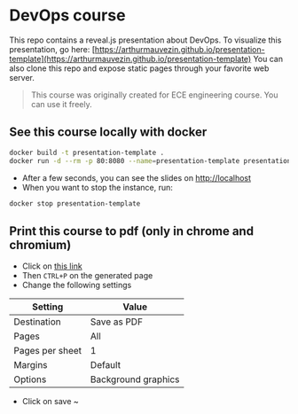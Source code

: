 # DevOps course

This repo contains a reveal.js presentation about DevOps.
To visualize this presentation, go here: [https://arthurmauvezin.github.io/presentation-template](https://arthurmauvezin.github.io/presentation-template)
You can also clone this repo and expose static pages through your favorite web server.

> This course was originally created for ECE engineering course. You can use it freely.

## See this course locally with docker
```bash
docker build -t presentation-template .
docker run -d --rm -p 80:8080 --name=presentation-template presentation-template
```
* After a few seconds, you can see the slides on [http://localhost](http://localhost)
* When you want to stop the instance, run:
```bash
docker stop presentation-template
```

## Print this course to pdf (only in chrome and chromium)
* Click on [this link](https://arthurmauvezin.github.io/presentation-template/?print-pdf&pdfSeparateFragments=false)
* Then `CTRL+P` on the generated page
* Change the following settings

Setting | Value
--- | ---
Destination | Save as PDF
Pages | All
Pages per sheet | 1
Margins | Default
Options | Background graphics

* Click on save
~                 
